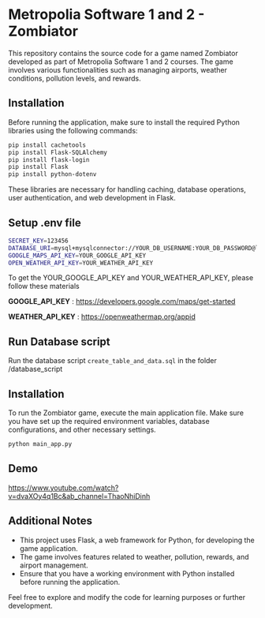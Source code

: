 # Metropolia Software 1 and 2 - Zombiator

This repository contains the source code for a game named Zombiator developed as part of Metropolia Software 1 and 2 courses. The game involves various functionalities such as managing airports, weather conditions, pollution levels, and rewards.

## Installation

Before running the application, make sure to install the required Python libraries using the following commands:

```bash
pip install cachetools
pip install Flask-SQLAlchemy
pip install flask-login
pip install Flask
pip install python-dotenv
```

These libraries are necessary for handling caching, database operations, user authentication, and web development in Flask.
## Setup .env file
```bash
SECRET_KEY=123456
DATABASE_URI=mysql+mysqlconnector://YOUR_DB_USERNAME:YOUR_DB_PASSWORD@localhost/zombiator
GOOGLE_MAPS_API_KEY=YOUR_GOOGLE_API_KEY
OPEN_WEATHER_API_KEY=YOUR_WEATHER_API_KEY
```
To get the YOUR_GOOGLE_API_KEY and YOUR_WEATHER_API_KEY, please follow these materials

**GOOGLE_API_KEY** : https://developers.google.com/maps/get-started

**WEATHER_API_KEY** : https://openweathermap.org/appid

## Run Database script
Run the database script ```create_table_and_data.sql``` in the folder /database_script

## Installation
To run the Zombiator game, execute the main application file. Make sure you have set up the required environment variables, database configurations, and other necessary settings.

```bash
python main_app.py
```

## Demo
https://www.youtube.com/watch?v=dvaXOy4q1Bc&ab_channel=ThaoNhiDinh

## Additional Notes
- This project uses Flask, a web framework for Python, for developing the game application.
- The game involves features related to weather, pollution, rewards, and airport management.
- Ensure that you have a working environment with Python installed before running the application.

Feel free to explore and modify the code for learning purposes or further development.
